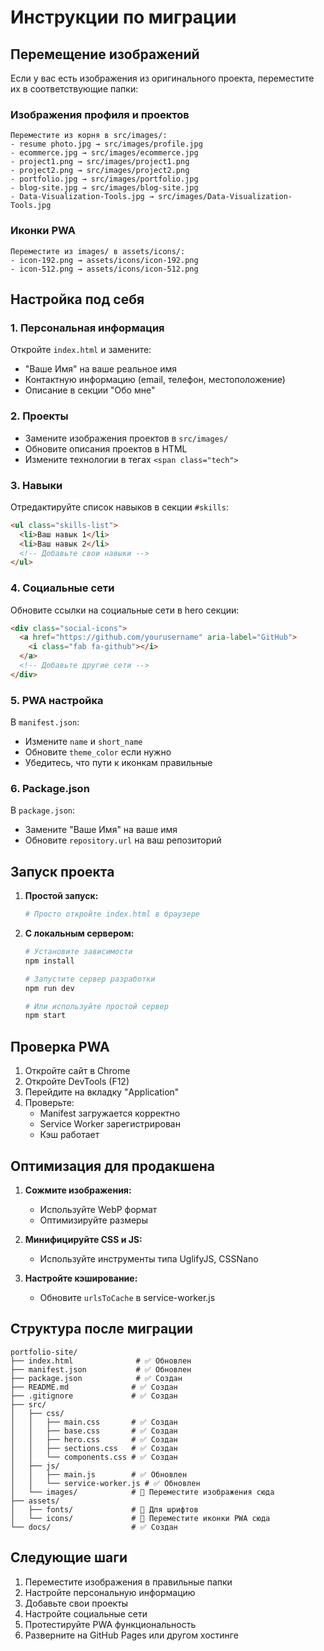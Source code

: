 # Инструкции по миграции

## Перемещение изображений

Если у вас есть изображения из оригинального проекта, переместите их в соответствующие папки:

### Изображения профиля и проектов
```
Переместите из корня в src/images/:
- resume photo.jpg → src/images/profile.jpg
- ecommerce.jpg → src/images/ecommerce.jpg
- project1.png → src/images/project1.png
- project2.png → src/images/project2.png
- portfolio.jpg → src/images/portfolio.jpg
- blog-site.jpg → src/images/blog-site.jpg
- Data-Visualization-Tools.jpg → src/images/Data-Visualization-Tools.jpg
```

### Иконки PWA
```
Переместите из images/ в assets/icons/:
- icon-192.png → assets/icons/icon-192.png
- icon-512.png → assets/icons/icon-512.png
```

## Настройка под себя

### 1. Персональная информация
Откройте `index.html` и замените:
- "Ваше Имя" на ваше реальное имя
- Контактную информацию (email, телефон, местоположение)
- Описание в секции "Обо мне"

### 2. Проекты
- Замените изображения проектов в `src/images/`
- Обновите описания проектов в HTML
- Измените технологии в тегах `<span class="tech">`

### 3. Навыки
Отредактируйте список навыков в секции `#skills`:
```html
<ul class="skills-list">
  <li>Ваш навык 1</li>
  <li>Ваш навык 2</li>
  <!-- Добавьте свои навыки -->
</ul>
```

### 4. Социальные сети
Обновите ссылки на социальные сети в hero секции:
```html
<div class="social-icons">
  <a href="https://github.com/yourusername" aria-label="GitHub">
    <i class="fab fa-github"></i>
  </a>
  <!-- Добавьте другие сети -->
</div>
```

### 5. PWA настройка
В `manifest.json`:
- Измените `name` и `short_name`
- Обновите `theme_color` если нужно
- Убедитесь, что пути к иконкам правильные

### 6. Package.json
В `package.json`:
- Замените "Ваше Имя" на ваше имя
- Обновите `repository.url` на ваш репозиторий

## Запуск проекта

1. **Простой запуск:**
   ```bash
   # Просто откройте index.html в браузере
   ```

2. **С локальным сервером:**
   ```bash
   # Установите зависимости
   npm install
   
   # Запустите сервер разработки
   npm run dev
   
   # Или используйте простой сервер
   npm start
   ```

## Проверка PWA

1. Откройте сайт в Chrome
2. Откройте DevTools (F12)
3. Перейдите на вкладку "Application"
4. Проверьте:
   - Manifest загружается корректно
   - Service Worker зарегистрирован
   - Кэш работает

## Оптимизация для продакшена

1. **Сожмите изображения:**
   - Используйте WebP формат
   - Оптимизируйте размеры

2. **Минифицируйте CSS и JS:**
   - Используйте инструменты типа UglifyJS, CSSNano

3. **Настройте кэширование:**
   - Обновите `urlsToCache` в service-worker.js

## Структура после миграции

```
portfolio-site/
├── index.html              # ✅ Обновлен
├── manifest.json           # ✅ Обновлен
├── package.json            # ✅ Создан
├── README.md              # ✅ Создан
├── .gitignore             # ✅ Создан
├── src/
│   ├── css/
│   │   ├── main.css       # ✅ Создан
│   │   ├── base.css       # ✅ Создан
│   │   ├── hero.css       # ✅ Создан
│   │   ├── sections.css   # ✅ Создан
│   │   └── components.css # ✅ Создан
│   ├── js/
│   │   ├── main.js        # ✅ Обновлен
│   │   └── service-worker.js # ✅ Обновлен
│   └── images/            # 📁 Переместите изображения сюда
├── assets/
│   ├── fonts/             # 📁 Для шрифтов
│   └── icons/             # 📁 Переместите иконки PWA сюда
└── docs/                  # ✅ Создан
```

## Следующие шаги

1. Переместите изображения в правильные папки
2. Настройте персональную информацию
3. Добавьте свои проекты
4. Настройте социальные сети
5. Протестируйте PWA функциональность
6. Разверните на GitHub Pages или другом хостинге 